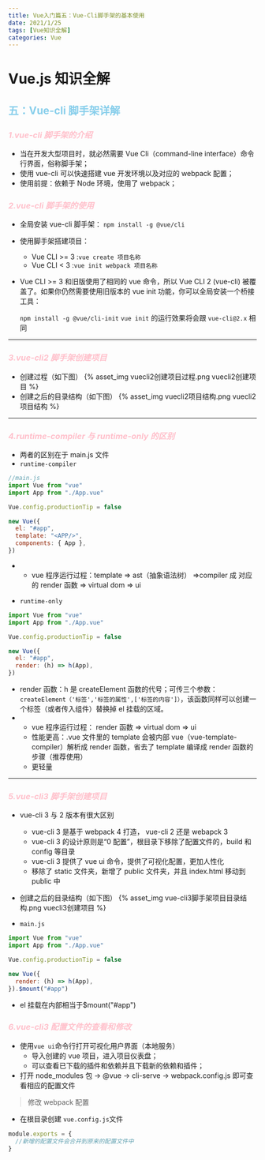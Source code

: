 ```yaml
---
title: Vue入门篇五：Vue-Cli脚手架的基本使用
date: 2021/1/25
tags: [Vue知识全解]
categories: Vue
---
```


# Vue.js 知识全解

## <span style="color:skyblue">五：Vue-cli 脚手架详解</span>

### <b style="color:pink">_1.vue-cli 脚手架的介绍_</b>

- 当在开发大型项目时，就必然需要 Vue Cli（command-line interface）命令行界面，俗称脚手架；
- 使用 vue-cli 可以快速搭建 vue 开发环境以及对应的 webpack 配置；
- 使用前提：依赖于 Node 环境，使用了 webpack；

### <b style="color:pink">_2.vue-cli 脚手架的使用_</b>

- 全局安装 vue-cli 脚手架：
  `npm install -g @vue/cli`
- 使用脚手架搭建项目：
  - Vue CLI >= 3 :`vue create 项目名称`
  - Vue CLI < 3 :`vue init webpack 项目名称`
- Vue CLI >= 3 和旧版使用了相同的 vue 命令，所以 Vue CLI 2 (vue-cli) 被覆盖了。如果你仍然需要使用旧版本的 vue init 功能，你可以全局安装一个桥接工具：

  `npm install -g @vue/cli-init`
  `vue init` 的运行效果将会跟 `vue-cli@2.x` 相同

---

### <b style="color:pink">_3.vue-cli2 脚手架创建项目_</b>

- 创建过程（如下图）
  {% asset_img vuecli2创建项目过程.png vuecli2创建项目 %}
- 创建之后的目录结构（如下图）
  {% asset_img vuecli2项目结构.png vuecli2项目结构 %}

---

### <b style="color:pink">_4.runtime-compiler 与 runtime-only 的区别_</b>

- 两者的区别在于 main.js 文件
- `runtime-compiler`

```js
//main.js
import Vue from "vue"
import App from "./App.vue"

Vue.config.productionTip = false

new Vue({
  el: "#app",
  template: "<APP/>",
  components: { App },
})
```

- - vue 程序运行过程：template => ast（抽象语法树） =>compiler 成 对应的 render 函数 => virtual dom => ui

- `runtime-only`

```js
import Vue from "vue"
import App from "./App.vue"

Vue.config.productionTip = false

new Vue({
  el: "#app",
  render: (h) => h(App),
})
```

- render 函数：h 是 createElement 函数的代号；可传三个参数：`createElement（'标签','标签的属性',['标签的内容']）`，该函数同样可以创建一个标签（或者传入组件）替换掉 el 挂载的区域。
- - vue 程序运行过程： render 函数 => virtual dom => ui
  - 性能更高：.vue 文件里的 template 会被内部 vue（vue-template-compiler）解析成 render 函数，省去了 template 编译成 render 函数的步骤（推荐使用）
  - 更轻量

---

### <b style="color:pink">_5.vue-cli3 脚手架创建项目_</b>

- vue-cli 3 与 2 版本有很大区别

  - vue-cli 3 是基于 webpack 4 打造， vue-cli 2 还是 webapck 3
  - vue-cli 3 的设计原则是“0 配置”，根目录下移除了配置文件的，build 和 config 等目录
  - vue-cli 3 提供了 vue ui 命令，提供了可视化配置，更加人性化
  - 移除了 static 文件夹，新增了 public 文件夹，并且 index.html 移动到 public 中

- 创建之后的目录结构（如下图）
  {% asset_img vue-cli3脚手架项目目录结构.png vuecli3创建项目 %}

- `main.js`

```js
import Vue from "vue"
import App from "./App.vue"

Vue.config.productionTip = false

new Vue({
  render: (h) => h(App),
}).$mount("#app")
```

- el 挂载在内部相当于$mount("#app")

### <b style="color:pink">_6.vue-cli3 配置文件的查看和修改_</b>

- 使用`vue ui`命令行打开可视化用户界面（本地服务）
  - 导入创建的 vue 项目，进入项目仪表盘；
  - 可以查看已下载的插件和依赖并且下载新的依赖和插件；
- 打开 node_modules 包 -> @vue -> cli-serve -> webpack.config.js 即可查看相应的配置文件

> 修改 webpack 配置

- 在根目录创建 `vue.config.js`文件

```js
module.exports = {
  //新增的配置文件会合并到原来的配置文件中
}
```
